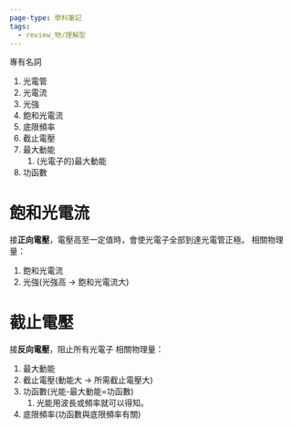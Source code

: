 ```yaml
---
page-type: 學科筆記
tags:
  - review_物/理解型
---
```

專有名詞
1. 光電管
2. 光電流
3. 光強
4. 飽和光電流
5. 底限頻率
6. 截止電壓
7. 最大動能
	1. (光電子的)最大動能
8. 功函數
# 飽和光電流
接**正向電壓**，電壓高至一定值時，會使光電子全部到達光電管正極。
相關物理量：
1. 飽和光電流
2. 光強(光強高 -> 飽和光電流大)

# 截止電壓
接**反向電壓**，阻止所有光電子
相關物理量：
1. 最大動能
2. 截止電壓(動能大 -> 所需截止電壓大)
3. 功函數(光能-最大動能=功函數)
	1. 光能用波長或頻率就可以得知。
4. 底限頻率(功函數與底限頻率有關)
